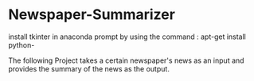 # Newspaper-Summarizer

install tkinter in anaconda prompt by using the command :
 apt-get install python-
 
 The following Project takes a certain newspaper's news as an input and provides the summary of the news as the output.
